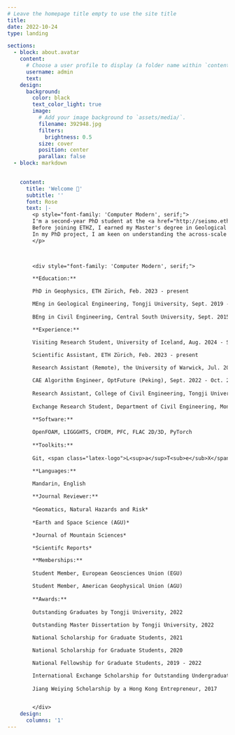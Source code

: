 ```yaml
---
# Leave the homepage title empty to use the site title
title:
date: 2022-10-24
type: landing

sections:
  - block: about.avatar
    content:
      # Choose a user profile to display (a folder name within `content/authors/`)
      username: admin
      text: 
    design:
      background:
        color: black
        text_color_light: true
        image:
          # Add your image background to `assets/media/`.
          filename: 392948.jpg
          filters:
            brightness: 0.5
          size: cover
          position: center
          parallax: false
  - block: markdown

    
    content:
      title: 'Welcome 👋'
      subtitle: ''
      font: Rose
      text: |-
        <p style="font-family: 'Computer Modern', serif;">
        I'm a second-year PhD student at the <a href="http://seismo.ethz.ch/en/home/" target="_blank">Swiss Seismological Service</a> and the <a href="https://erdw.ethz.ch/en/" target="_blank">Department of Earth Sciences</a>, <a href="https://ethz.ch/de.html" target="_blank">ETH Zürich</a>. 
        Before joining ETHZ, I earned my Master's degree in Geological Engineering from <a href="https://en.tongji.edu.cn/p/" target="_blank">Tongji University</a>, Shanghai. Previously, I spent four years majoring in Civil Engineering at <a href="https://en.wikipedia.org/wiki/Central_South_University" target="_blank">Central South University</a> in Changsha, during which I also spent six months at <a href="https://www.monash.edu/" target="_blank">Monash University</a> (Melbourne) for my Bachelor's thesis. 
        In my PhD project, I am keen on understanding the across-scale behavior of fault slip and earthquake cycles concerning fault-fluid interactions, using efficient numerical schemes. Broadly, my research interests focus on scientific computing, porous media, and granular matter, particularly in their correlation with a plethora of geological hazards.
        </p>


        
        <div style="font-family: 'Computer Modern', serif;">

        **Education:** 

        PhD in Geophysics, ETH Zürich, Feb. 2023 - present 

        MEng in Geological Engineering, Tongji University, Sept. 2019 - Mar. 2022 
        
        BEng in Civil Engineering, Central South University, Sept. 2015 - Jun. 2019

        **Experience:** 

        Visiting Research Student, University of Iceland, Aug. 2024 - Sept. 2024
        
        Scientific Assistant, ETH Zürich, Feb. 2023 - present

        Research Assistant (Remote), the University of Warwick, Jul. 2022 - Dec. 2022

        CAE Algorithm Engineer, OptFuture (Peking), Sept. 2022 - Oct. 2022
        
        Research Assistant, College of Civil Engineering, Tongji University, Sept. 2019 - Mar. 2022
        
        Exchange Research Student, Department of Civil Engineering, Monash University, Dec. 2018 - Jun. 2019

        **Software:** 
        
        OpenFOAM, LIGGGHTS, CFDEM, PFC, FLAC 2D/3D, PyTorch
        
        **Toolkits:** 
        
        Git, <span class="latex-logo">L<sup>a</sup>T<sub>e</sub>X</span>, Markdown, SketchUp

        **Languages:** 
        
        Mandarin, English

        **Journal Reviewer:** 
        
        *Geomatics, Natural Hazards and Risk*
        
        *Earth and Space Science (AGU)*

        *Journal of Mountain Sciences*

        *Scientifc Reports*

        **Memberships:** 
        
        Student Member, European Geosciences Union (EGU)

        Student Member, American Geophysical Union (AGU)
       
        **Awards:** 
        
        Outstanding Graduates by Tongji University, 2022
        
        Outstanding Master Dissertation by Tongji University, 2022

        National Scholarship for Graduate Students, 2021

        National Scholarship for Graduate Students, 2020

        National Fellowship for Graduate Students, 2019 - 2022

        International Exchange Scholarship for Outstanding Undergraduates, 2018
    
        Jiang Weiying Scholarship by a Hong Kong Entrepreneur, 2017


        </div>    
    design:
      columns: '1'
---
```

